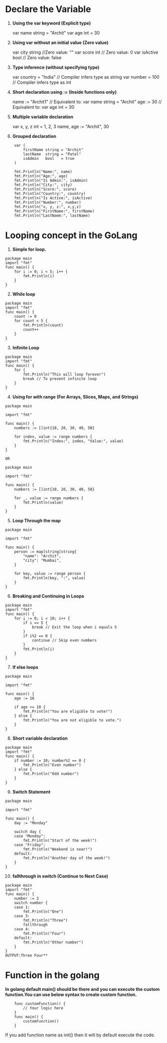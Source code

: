 # Declare the Variable

1. **Using the var keyword (Explicit type)** 

    var name string = "Archit"
    var age int = 30

2. **Using var without an initial value (Zero value)**

    var city string  //Zero value: ""
    var score int    // Zero value: 0
    var isActive bool // Zero value: false

3. **Type inference (without specifying type)**

    var country = "India" // Compiler infers type as string
    var number = 100      // Compiler infers type as int

4. **Short declaration using := (Inside functions only)**

    name := "Archit1" // Equivalent to: var name string = "Archit"
    age := 30        // Equivalent to: var age int = 30

5. **Multiple variable declaration**

    var x, y, z int = 1, 2, 3
    name, age := "Archit", 30

6. **Grouped declaration**
```
    var (
        firstName string = "Archit"
        lastName  string = "Patel"
        isAdmin   bool   = true
    )
```
```
    fmt.Println("Name:", name)
    fmt.Println("Age:", age)
    fmt.Println("Is Admin:", isAdmin)
    fmt.Println("City:", city)
    fmt.Println("Score:", score)
    fmt.Println("Country:", country)
    fmt.Println("Is Active:", isActive)
    fmt.Println("Number:", number)
    fmt.Println("x, y, z:", x,y,z)
    fmt.Println("FirstName:", firstName)
    fmt.Println("LastName:", lastName)
```

# Looping concept in the GoLang
1. **Simple for loop.** 
```
package main
import "fmt"
func main() {
    for i := 0; i < 5; i++ {
        fmt.Println(i)
    }
}
```
2. **While loop** 
```
package main
import "fmt"
func main() {
    count := 0
    for count < 5 {
        fmt.Println(count)
        count++
    }
}
```

3. **Infinite Loop** 
```
package main
import "fmt"
func main() {
    for {
        fmt.Println("This will loop forever")
        break // To prevent infinite loop
    }
}
```

4. **Using for with range (For Arrays, Slices, Maps, and Strings)**
```
package main

import "fmt"

func main() {
    numbers := []int{10, 20, 30, 40, 50}

    for index, value := range numbers {
        fmt.Println("Index:", index, "Value:", value)
    }
}
```

    OR
```
package main

import "fmt"

func main() {
    numbers := []int{10, 20, 30, 40, 50}
    
    for _, value := range numbers {
        fmt.Println(value)
    }   
}
```
5. **Loop Through the map**
```
package main

import "fmt"

func main() {
    person := map[string]string{
        "name": "Archit",
        "city": "Mumbai",
    }

    for key, value := range person {
        fmt.Println(key, ":", value)
    }
}
```

6. **Breaking and Continuing in Loops**
```
package main
import "fmt"
func main() {
    for i := 0; i < 10; i++ {
        if i == 5 {
            break // Exit the loop when i equals 5
        }
        if i%2 == 0 {
            continue // Skip even numbers
        }
        fmt.Println(i)
    }
}
```

7. **If else loops** 
```
package main

import "fmt"

func main() {
    age := 16

    if age >= 18 {
        fmt.Println("You are eligible to vote!")
    } else {
        fmt.Println("You are not eligible to vote.")
    }
}
```

8. **Short variable declaration**
```
package main
import "fmt"
func main() {
    if number := 10; number%2 == 0 {
        fmt.Println("Even number")
    } else {
        fmt.Println("Odd number")
    }
}
```

9. **Switch Statement**
```
package main

import "fmt"

func main() {
    day := "Monday"

    switch day {
    case "Monday":
        fmt.Println("Start of the week!")
    case "Friday":
        fmt.Println("Weekend is near!")
    default:
        fmt.Println("Another day of the week!")
    }
}
```

10. **fallthrough in switch (Continue to Next Case)**
```
package main
import "fmt"
func main() {
    number := 3
    switch number {
    case 1:
        fmt.Println("One")
    case 3:
        fmt.Println("Three")
        fallthrough
    case 4:
        fmt.Println("Four")
    default:
        fmt.Println("Other number")
    }
}
OUTPUT:Three Four**
```

# Function in the golang
**In golang default main() should be there and you can execute the custom function.You can use below syntax to create custom function.** 
```
    func customFunction() {
        // Your logic here
    }
    func main() {
        customFunction()
    }
```

If you add function name as init() then it will by default execute the code. 